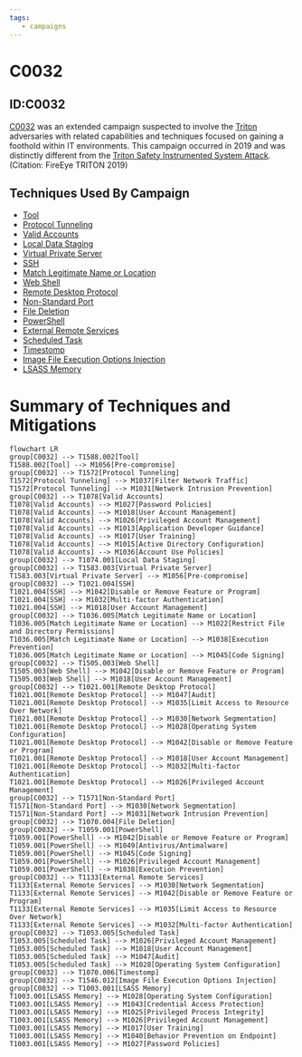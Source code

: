 ```yaml
---
tags:
   - campaigns
---
```

# C0032
## ID:C0032
[C0032](/mitre/campaigns/C0032) was an extended campaign suspected to involve the [Triton](/mitre/software/S1009) adversaries with related capabilities and techniques focused on gaining a foothold within IT environments. This campaign occurred in 2019 and was distinctly different from the [Triton Safety Instrumented System Attack](/mitre/campaigns/C0030).(Citation: FireEye TRITON 2019)
## Techniques Used By Campaign
* [Tool](/mitre/techniques/T1588/002)
* [Protocol Tunneling](/mitre/techniques/T1572)
* [Valid Accounts](/mitre/techniques/T1078)
* [Local Data Staging](/mitre/techniques/T1074/001)
* [Virtual Private Server](/mitre/techniques/T1583/003)
* [SSH](/mitre/techniques/T1021/004)
* [Match Legitimate Name or Location](/mitre/techniques/T1036/005)
* [Web Shell](/mitre/techniques/T1505/003)
* [Remote Desktop Protocol](/mitre/techniques/T1021/001)
* [Non-Standard Port](/mitre/techniques/T1571)
* [File Deletion](/mitre/techniques/T1070/004)
* [PowerShell](/mitre/techniques/T1059/001)
* [External Remote Services](/mitre/techniques/T1133)
* [Scheduled Task](/mitre/techniques/T1053/005)
* [Timestomp](/mitre/techniques/T1070/006)
* [Image File Execution Options Injection](/mitre/techniques/T1546/012)
* [LSASS Memory](/mitre/techniques/T1003/001)

# Summary of Techniques and Mitigations
```mermaid
flowchart LR
group[C0032] --> T1588.002[Tool]
T1588.002[Tool] --> M1056[Pre-compromise]
group[C0032] --> T1572[Protocol Tunneling]
T1572[Protocol Tunneling] --> M1037[Filter Network Traffic]
T1572[Protocol Tunneling] --> M1031[Network Intrusion Prevention]
group[C0032] --> T1078[Valid Accounts]
T1078[Valid Accounts] --> M1027[Password Policies]
T1078[Valid Accounts] --> M1018[User Account Management]
T1078[Valid Accounts] --> M1026[Privileged Account Management]
T1078[Valid Accounts] --> M1013[Application Developer Guidance]
T1078[Valid Accounts] --> M1017[User Training]
T1078[Valid Accounts] --> M1015[Active Directory Configuration]
T1078[Valid Accounts] --> M1036[Account Use Policies]
group[C0032] --> T1074.001[Local Data Staging]
group[C0032] --> T1583.003[Virtual Private Server]
T1583.003[Virtual Private Server] --> M1056[Pre-compromise]
group[C0032] --> T1021.004[SSH]
T1021.004[SSH] --> M1042[Disable or Remove Feature or Program]
T1021.004[SSH] --> M1032[Multi-factor Authentication]
T1021.004[SSH] --> M1018[User Account Management]
group[C0032] --> T1036.005[Match Legitimate Name or Location]
T1036.005[Match Legitimate Name or Location] --> M1022[Restrict File and Directory Permissions]
T1036.005[Match Legitimate Name or Location] --> M1038[Execution Prevention]
T1036.005[Match Legitimate Name or Location] --> M1045[Code Signing]
group[C0032] --> T1505.003[Web Shell]
T1505.003[Web Shell] --> M1042[Disable or Remove Feature or Program]
T1505.003[Web Shell] --> M1018[User Account Management]
group[C0032] --> T1021.001[Remote Desktop Protocol]
T1021.001[Remote Desktop Protocol] --> M1047[Audit]
T1021.001[Remote Desktop Protocol] --> M1035[Limit Access to Resource Over Network]
T1021.001[Remote Desktop Protocol] --> M1030[Network Segmentation]
T1021.001[Remote Desktop Protocol] --> M1028[Operating System Configuration]
T1021.001[Remote Desktop Protocol] --> M1042[Disable or Remove Feature or Program]
T1021.001[Remote Desktop Protocol] --> M1018[User Account Management]
T1021.001[Remote Desktop Protocol] --> M1032[Multi-factor Authentication]
T1021.001[Remote Desktop Protocol] --> M1026[Privileged Account Management]
group[C0032] --> T1571[Non-Standard Port]
T1571[Non-Standard Port] --> M1030[Network Segmentation]
T1571[Non-Standard Port] --> M1031[Network Intrusion Prevention]
group[C0032] --> T1070.004[File Deletion]
group[C0032] --> T1059.001[PowerShell]
T1059.001[PowerShell] --> M1042[Disable or Remove Feature or Program]
T1059.001[PowerShell] --> M1049[Antivirus/Antimalware]
T1059.001[PowerShell] --> M1045[Code Signing]
T1059.001[PowerShell] --> M1026[Privileged Account Management]
T1059.001[PowerShell] --> M1038[Execution Prevention]
group[C0032] --> T1133[External Remote Services]
T1133[External Remote Services] --> M1030[Network Segmentation]
T1133[External Remote Services] --> M1042[Disable or Remove Feature or Program]
T1133[External Remote Services] --> M1035[Limit Access to Resource Over Network]
T1133[External Remote Services] --> M1032[Multi-factor Authentication]
group[C0032] --> T1053.005[Scheduled Task]
T1053.005[Scheduled Task] --> M1026[Privileged Account Management]
T1053.005[Scheduled Task] --> M1018[User Account Management]
T1053.005[Scheduled Task] --> M1047[Audit]
T1053.005[Scheduled Task] --> M1028[Operating System Configuration]
group[C0032] --> T1070.006[Timestomp]
group[C0032] --> T1546.012[Image File Execution Options Injection]
group[C0032] --> T1003.001[LSASS Memory]
T1003.001[LSASS Memory] --> M1028[Operating System Configuration]
T1003.001[LSASS Memory] --> M1043[Credential Access Protection]
T1003.001[LSASS Memory] --> M1025[Privileged Process Integrity]
T1003.001[LSASS Memory] --> M1026[Privileged Account Management]
T1003.001[LSASS Memory] --> M1017[User Training]
T1003.001[LSASS Memory] --> M1040[Behavior Prevention on Endpoint]
T1003.001[LSASS Memory] --> M1027[Password Policies]
```